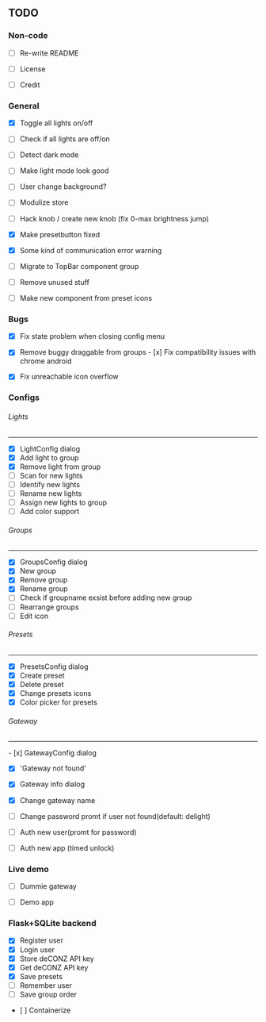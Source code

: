 ## TODO


### Non-code

- [ ] Re-write README
- [ ] License
- [ ] Credit


### General

- [x] Toggle all lights on/off
- [ ] Check if all lights are off/on 
- [ ] Detect dark mode
- [ ] Make light mode look good
- [ ] User change background?
- [ ] Modulize store
- [ ] Hack knob / create new knob (fix 0-max brightness jump)
- [x] Make presetbutton fixed
- [x] Some kind of communication error warning
- [ ] Migrate to TopBar component group
- [ ] Remove unused stuff
- [ ] Make new component from preset icons


### Bugs

- [x] Fix state problem when closing config menu
- [x] Remove buggy draggable from groups
- [x] Fix compatibility issues with chrome android
- [x] Fix unreachable icon overflow


### Configs

###### Lights
---

- [x] LightConfig dialog
- [x] Add light to group
- [x] Remove light from group
- [ ] Scan for new lights
- [ ] Identify new lights
- [ ] Rename new lights
- [ ] Assign new lights to group
- [ ] Add color support

###### Groups
---

- [x] GroupsConfig dialog
- [x] New group
- [x] Remove group
- [x] Rename group
- [ ] Check if groupname exsist before adding new group
- [ ] Rearrange groups
- [ ] Edit icon

###### Presets
---

- [x] PresetsConfig dialog
- [x] Create preset
- [x] Delete preset
- [x] Change presets icons
- [x] Color picker for presets

###### Gateway
---

- [x] GatewayConfig dialog
- [x] 'Gateway not found'
- [x] Gateway info dialog
- [x] Change gateway name
- [ ] Change password promt if user not found(default: delight)
- [ ] Auth new user(promt for password)
- [ ] Auth new app (timed unlock)


### Live demo

- [ ] Dummie gateway
- [ ] Demo app


### Flask+SQLite backend

- [x] Register user
- [x] Login user
- [x] Store deCONZ API key
- [x] Get deCONZ API key
- [x] Save presets
- [ ] Remember user
- [ ] Save group order
- [ ] Containerize
